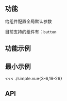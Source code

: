 ## 功能

给组件配置全局默认参数

目前支持的组件有：`button`


## 功能示例

<Example />

## 最小示例

<<< ./simple.vue{3-6,16-26}

## API

<Usage />

<script setup>
import Example from "@/components/config-provider/docs/example.vue";
import Usage from "@/components/config-provider/docs/usage.vue";
</script>